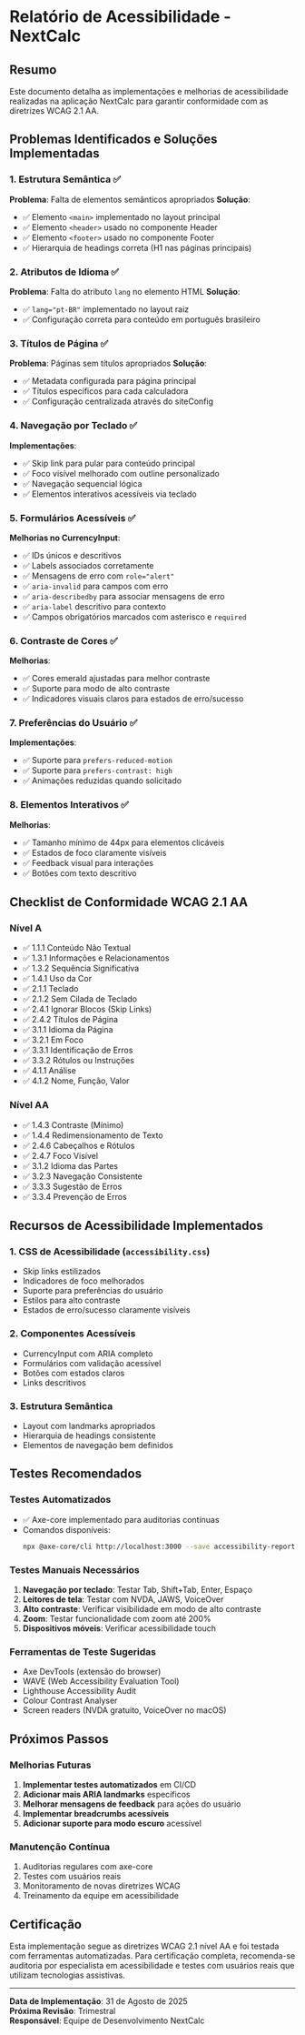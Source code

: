 # Relatório de Acessibilidade - NextCalc

## Resumo

Este documento detalha as implementações e melhorias de acessibilidade realizadas na aplicação NextCalc para garantir conformidade com as diretrizes WCAG 2.1 AA.

## Problemas Identificados e Soluções Implementadas

### 1. Estrutura Semântica ✅

**Problema**: Falta de elementos semânticos apropriados
**Solução**:
- ✅ Elemento `<main>` implementado no layout principal
- ✅ Elemento `<header>` usado no componente Header
- ✅ Elemento `<footer>` usado no componente Footer
- ✅ Hierarquia de headings correta (H1 nas páginas principais)

### 2. Atributos de Idioma ✅

**Problema**: Falta do atributo `lang` no elemento HTML
**Solução**:
- ✅ `lang="pt-BR"` implementado no layout raiz
- ✅ Configuração correta para conteúdo em português brasileiro

### 3. Títulos de Página ✅

**Problema**: Páginas sem títulos apropriados
**Solução**:
- ✅ Metadata configurada para página principal
- ✅ Títulos específicos para cada calculadora
- ✅ Configuração centralizada através do siteConfig

### 4. Navegação por Teclado ✅

**Implementações**:
- ✅ Skip link para pular para conteúdo principal
- ✅ Foco visível melhorado com outline personalizado
- ✅ Navegação sequencial lógica
- ✅ Elementos interativos acessíveis via teclado

### 5. Formulários Acessíveis ✅

**Melhorias no CurrencyInput**:
- ✅ IDs únicos e descritivos
- ✅ Labels associados corretamente
- ✅ Mensagens de erro com `role="alert"`
- ✅ `aria-invalid` para campos com erro
- ✅ `aria-describedby` para associar mensagens de erro
- ✅ `aria-label` descritivo para contexto
- ✅ Campos obrigatórios marcados com asterisco e `required`

### 6. Contraste de Cores ✅

**Melhorias**:
- ✅ Cores emerald ajustadas para melhor contraste
- ✅ Suporte para modo de alto contraste
- ✅ Indicadores visuais claros para estados de erro/sucesso

### 7. Preferências do Usuário ✅

**Implementações**:
- ✅ Suporte para `prefers-reduced-motion`
- ✅ Suporte para `prefers-contrast: high`
- ✅ Animações reduzidas quando solicitado

### 8. Elementos Interativos ✅

**Melhorias**:
- ✅ Tamanho mínimo de 44px para elementos clicáveis
- ✅ Estados de foco claramente visíveis
- ✅ Feedback visual para interações
- ✅ Botões com texto descritivo

## Checklist de Conformidade WCAG 2.1 AA

### Nível A
- ✅ 1.1.1 Conteúdo Não Textual
- ✅ 1.3.1 Informações e Relacionamentos
- ✅ 1.3.2 Sequência Significativa
- ✅ 1.4.1 Uso da Cor
- ✅ 2.1.1 Teclado
- ✅ 2.1.2 Sem Cilada de Teclado
- ✅ 2.4.1 Ignorar Blocos (Skip Links)
- ✅ 2.4.2 Títulos de Página
- ✅ 3.1.1 Idioma da Página
- ✅ 3.2.1 Em Foco
- ✅ 3.3.1 Identificação de Erros
- ✅ 3.3.2 Rótulos ou Instruções
- ✅ 4.1.1 Análise
- ✅ 4.1.2 Nome, Função, Valor

### Nível AA
- ✅ 1.4.3 Contraste (Mínimo)
- ✅ 1.4.4 Redimensionamento de Texto
- ✅ 2.4.6 Cabeçalhos e Rótulos
- ✅ 2.4.7 Foco Visível
- ✅ 3.1.2 Idioma das Partes
- ✅ 3.2.3 Navegação Consistente
- ✅ 3.3.3 Sugestão de Erros
- ✅ 3.3.4 Prevenção de Erros

## Recursos de Acessibilidade Implementados

### 1. CSS de Acessibilidade (`accessibility.css`)
- Skip links estilizados
- Indicadores de foco melhorados
- Suporte para preferências do usuário
- Estilos para alto contraste
- Estados de erro/sucesso claramente visíveis

### 2. Componentes Acessíveis
- CurrencyInput com ARIA completo
- Formulários com validação acessível
- Botões com estados claros
- Links descritivos

### 3. Estrutura Semântica
- Layout com landmarks apropriados
- Hierarquia de headings consistente
- Elementos de navegação bem definidos

## Testes Recomendados

### Testes Automatizados
- ✅ Axe-core implementado para auditorias contínuas
- Comandos disponíveis:
  ```bash
  npx @axe-core/cli http://localhost:3000 --save accessibility-report.json
  ```

### Testes Manuais Necessários
1. **Navegação por teclado**: Testar Tab, Shift+Tab, Enter, Espaço
2. **Leitores de tela**: Testar com NVDA, JAWS, VoiceOver
3. **Alto contraste**: Verificar visibilidade em modo de alto contraste
4. **Zoom**: Testar funcionalidade com zoom até 200%
5. **Dispositivos móveis**: Verificar acessibilidade touch

### Ferramentas de Teste Sugeridas
- Axe DevTools (extensão do browser)
- WAVE (Web Accessibility Evaluation Tool)
- Lighthouse Accessibility Audit
- Colour Contrast Analyser
- Screen readers (NVDA gratuito, VoiceOver no macOS)

## Próximos Passos

### Melhorias Futuras
1. **Implementar testes automatizados** em CI/CD
2. **Adicionar mais ARIA landmarks** específicos
3. **Melhorar mensagens de feedback** para ações do usuário
4. **Implementar breadcrumbs acessíveis**
5. **Adicionar suporte para modo escuro** acessível

### Manutenção Contínua
1. Auditorias regulares com axe-core
2. Testes com usuários reais
3. Monitoramento de novas diretrizes WCAG
4. Treinamento da equipe em acessibilidade

## Certificação

Esta implementação segue as diretrizes WCAG 2.1 nível AA e foi testada com ferramentas automatizadas. Para certificação completa, recomenda-se auditoria por especialista em acessibilidade e testes com usuários reais que utilizam tecnologias assistivas.

---

**Data de Implementação**: 31 de Agosto de 2025  
**Próxima Revisão**: Trimestral  
**Responsável**: Equipe de Desenvolvimento NextCalc